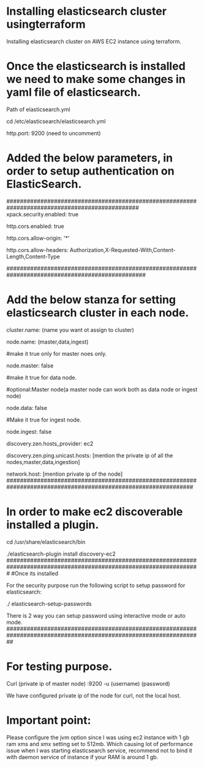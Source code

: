 # Installing elasticsearch cluster usingterraform
Installing elasticsearch cluster on AWS EC2 instance using terraform.

# Once the elasticsearch is installed we need to make some changes in yaml file of elasticsearch.
 <p> Path of elasticsearch.yml </p>
 
cd  /etc/elasticsearch/elasticsearch.yml

http.port:  9200 (need to uncomment)

# Added the below parameters, in order to setup authentication on ElasticSearch. 
###############################################################################################
xpack.security.enabled: true

http.cors.enabled: true

http.cors.allow-origin: '*'

http.cors.allow-headers: Authorization,X-Requested-With,Content-Length,Content-Type

#################################################################################################

# Add the below stanza for setting elasticsearch cluster in each node.

cluster.name: (name you want ot assign to cluster)

node.name: (master,data,ingest)

#make it true only for master noes only.

node.master: false

#make it true for data node.

#optional:Master node(a master node can work both as data node or ingest node)

node.data: false

#Make it true for ingest node.

node.ingest: false

discovery.zen.hosts_provider: ec2

discovery.zen.ping.unicast.hosts: [mention the private ip of all the nodes,master,data,ingestion]

network.host: [mention private ip of the node]
###############################################################################################################
# In order to make ec2 discoverable installed a plugin.

cd /usr/share/elasticsearch/bin

./elasticsearch-plugin install discovery-ec2
#################################################################################################################
 #Once its installed
 
For the security purpose run the following script to setup password for elasticsearch:

./ elasticsearch-setup-passwords

There is 2 way you can setup password using interactive mode or auto mode.
##################################################################################################################
# For testing purpose.
Curl (private ip of master node) :9200  -u (username) (password)

We have configured private ip of the node for curl, not the local host. 

# Important point:
Please configure the jvm option since I was using ec2 instance with 1 gb ram xms and xmx setting set to 512mb.
Which causing lot of performance issue when I was starting elasticsearch service, recommend not to bind it with daemon service of instance if your RAM is around 1 gb.

